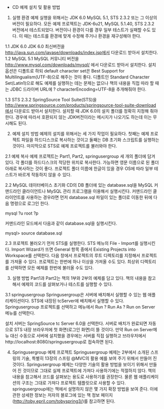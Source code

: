 ﻿* CD 예제 설치 및 활용 방법

1. 실행 환경 
예제 실행을 위해서는 JDK 6.0 MySQL 5.1, STS 2.3.2 또는 그 이상의 버전이 필요하다. 
모든 예제 프로젝트는 JDK-6u21, MySQL 5.1.40, STS 2.3.2 버전에서 테스트되었다. 
버전이나 환경이 다를 경우 일부 테스트가 실패할 수도 있다. 이 때는 테스트를 환경에
맞게 수정해 주거나 환경을 재구성해야 한다.

1.1 JDK 6.0
JDK 6.0 최신버전을 http://java.sun.com/javase/downloads/index.jsp에서 다운로드 받아서 설치한다. 
1.2 MySQL 5.1
MySQL 커뮤니티 버전을 http://www.mysql.com/downloads/mysql/ 에서 다운로드 받아서 설치한다. 
설치 옵션은 디폴트로 하되 default character set은 Best Support for Multilingualism(UTF-8)으로 
해주는 것이 좋다. 디폴트인 Standard Character Set(Latin1)으로 해도 예제를 실행하는 데는 문제는 
없으나 책의 내용을 직접 따라 할 때는 JDBC 드라이버 URL에 ? characterEncoding=UTF-8을 추개해줘야 한다.

1.3 STS 2.3.2
SpringSource Tool Suite(STS)을 http://www.springsource.com/products/springsource-tool-suite-download에서 
다운로드 받아서 설치한다. 설치할 때 JDK 6.0의 설치 폴더를 정확히 지정해 줘야 한다. 경우에 따라서 호환되지 
않는 JDK버전이라는 메시지가 나오기도 하는데 이는 무시해도 된다.

2. 예제 설치 방법 
예제의 설치를 위해서는 세 가지 작업이 필요하다. 첫째는 예제 프로젝트 파일을 하드디스크로 복사하는 것이고 
둘째는 DB 초기화 스크립트를 실행하는 것이다. 마지막으로 STS로 예제 프로젝트를 불러와야 한다.

2.1 예제 복사
예제 프로젝트는 Part1, Part2, springusergroup 세 개의 폴더에 담겨 있다. 각 폴더를 하드디스크의 적당한 위치로 
복사한다. 가능하면 영문 이름으로 된 폴더 아래로 복사하는 것이 좋다. 프로젝트 폴더 이름에 한글이 있을 경우 OS에
따라 일부 테스트가 바르게 작동하지 않을 수 있다. 

2.2 MySQL 데이터베이스 초기화
CD의 DB 폴더에 있는 database.sql을 MySQL 커맨드라인 클라이언트나 MySQL 관리 프로그램을 이용해서 실행시킨다.
커맨드라인 클라이언트를 사용하는 경우라면 먼저 database.sql 파일이 있는 폴더로 이동한 뒤에 다음 명령으로 로그인 한다.

mysql ?u root ?p

커맨드라인 모드에서 다음과 같이 database.sql을 실행시킨다.

mysql> source database.sql

2.3 프로젝트 불러오기
먼저 STS를 실행한다. STS 메뉴의 File - Import를 실행시킨다. Import Wizard가 뜨면 General 항목 중에서 
Existing Projects into Workspace를 선택한다. 다음 창에서 프로젝트의 루트 디렉토리를 지정해서 프로젝트를 
가져올 수 있다. 프로젝트는 한번에 하나 이상을 가져올 수도 있다. 최상위 디렉토리를 선택하면 모든 예제를 
한번에 불러올 수도 있다.

3. 실행 방법
Part1과 Part2는 책의 1부와 2부의 예제를 담고 있다. 책의 내용을 참고해서 예제의 코드를 살펴보거나 테스트를 
실행할 수 있다.

3.1 springusergroup
Springusergroup은 서버에 배치해서 실행할 수 있는 웹 애플리케이션이다. STS에 내장된 tcServer에 배치해서 실행할 수 있다.
Springusergroup 프로젝트를 선택하고 메뉴에서 Run ? Run As ? Run on Server 메뉴를 선택한다.

설치 서버는 SpringSource tc Server 6.0을 선택한다. 서버로 배치가 완료되면 자동으로 STS 내장 브라우저에 
첫 화면(로그인 화면)이 뜰 것이다.
만약 Run on Server메뉴 대신 수동으로 서버에 설치했을 경우에는 서버를 직접 실행하고 브라우저에서 
http://localhost:8080/springusergroup로 접속하면 된다.

4. Springusergroup 예제 프로젝트
Springusergroup 예제는 2부에서 소개된 스프링의 기술, 특별히 13장의 스프링 @MVC의 활용 예를 보여 주기 위해서 
만들어 진 것이다. Springusergroup 예제는 다양한 기술의 활용 방법을 보이기 위해서 만들어 진 것이므로 그대로 
실제 프로젝트에 가져다 사용하기에는 적절하지 않다. 책의 내용을 참고해서 코드를 살펴보는 용도로 사용하기를 권장한다.
물론 웹 애플리케이션의 구조는 그대로 가져다 프로젝트 템플릿으로 사용할 수 있다.
springusergroup에는 책에서 설명하지 않은 몇 가지 확장 방법을 보여 준다. 이에 관한 상세한 정보는 저자의 블로그에 있는 
책 정보 페이지(http://toby.epril.com/tobyspring3/)를 참고하면 된다.
